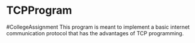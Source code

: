 # TCPProgram
#CollegeAssignment
This program is meant to implement a basic internet communication protocol that has the advantages of TCP programming.
